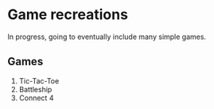# Game recreations

In progress, going to eventually include many simple games.

## Games
1) Tic-Tac-Toe
1) Battleship
1) Connect 4